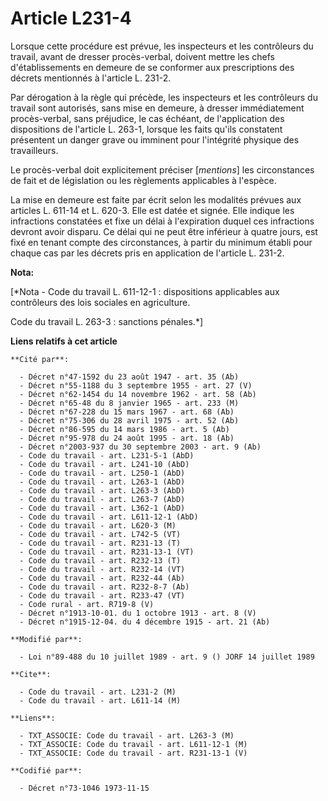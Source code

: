 # Article L231-4

Lorsque cette procédure est prévue, les inspecteurs et les contrôleurs du travail, avant de dresser procès-verbal, doivent
mettre les chefs d'établissements en demeure de se conformer aux prescriptions des décrets mentionnés à l'article L. 231-2.

Par dérogation à la règle qui précède, les inspecteurs et les contrôleurs du travail sont autorisés, sans mise en demeure, à
dresser immédiatement procès-verbal, sans préjudice, le cas échéant, de l'application des dispositions de l'article L. 263-1,
lorsque les faits qu'ils constatent présentent un danger grave ou imminent pour l'intégrité physique des travailleurs.

Le procès-verbal doit explicitement préciser [*mentions*] les circonstances de fait et de législation ou les règlements
applicables à l'espèce.

La mise en demeure est faite par écrit selon les modalités prévues aux articles L. 611-14 et L. 620-3. Elle est datée et
signée. Elle indique les infractions constatées et fixe un délai à l'expiration duquel ces infractions devront avoir disparu.
Ce délai qui ne peut être inférieur à quatre jours, est fixé en tenant compte des circonstances, à partir du minimum établi
pour chaque cas par les décrets pris en application de l'article L. 231-2.

**Nota:**

[*Nota - Code du travail L. 611-12-1 : dispositions applicables aux contrôleurs des lois sociales en agriculture.

Code du travail L. 263-3 : sanctions pénales.*]

**Liens relatifs à cet article**

	**Cité par**:

	  - Décret n°47-1592 du 23 août 1947 - art. 35 (Ab)
	  - Décret n°55-1188 du 3 septembre 1955 - art. 27 (V)
	  - Décret n°62-1454 du 14 novembre 1962 - art. 58 (Ab)
	  - Décret n°65-48 du 8 janvier 1965 - art. 233 (M)
	  - Décret n°67-228 du 15 mars 1967 - art. 68 (Ab)
	  - Décret n°75-306 du 28 avril 1975 - art. 52 (Ab)
	  - Décret n°86-595 du 14 mars 1986 - art. 5 (Ab)
	  - Décret n°95-978 du 24 août 1995 - art. 18 (Ab)
	  - Décret n°2003-937 du 30 septembre 2003 - art. 9 (Ab)
	  - Code du travail - art. L231-5-1 (AbD)
	  - Code du travail - art. L241-10 (AbD)
	  - Code du travail - art. L250-1 (AbD)
	  - Code du travail - art. L263-1 (AbD)
	  - Code du travail - art. L263-3 (AbD)
	  - Code du travail - art. L263-7 (AbD)
	  - Code du travail - art. L362-1 (AbD)
	  - Code du travail - art. L611-12-1 (AbD)
	  - Code du travail - art. L620-3 (M)
	  - Code du travail - art. L742-5 (VT)
	  - Code du travail - art. R231-13 (T)
	  - Code du travail - art. R231-13-1 (VT)
	  - Code du travail - art. R232-13 (T)
	  - Code du travail - art. R232-14 (VT)
	  - Code du travail - art. R232-44 (Ab)
	  - Code du travail - art. R232-8-7 (Ab)
	  - Code du travail - art. R233-47 (VT)
	  - Code rural - art. R719-8 (V)
	  - Décret n°1913-10-01. du 1 octobre 1913 - art. 8 (V)
	  - Décret n°1915-12-04. du 4 décembre 1915 - art. 21 (Ab)

	**Modifié par**:

	  - Loi n°89-488 du 10 juillet 1989 - art. 9 () JORF 14 juillet 1989

	**Cite**:

	  - Code du travail - art. L231-2 (M)
	  - Code du travail - art. L611-14 (M)

	**Liens**:

	  - TXT_ASSOCIE: Code du travail - art. L263-3 (M)
	  - TXT_ASSOCIE: Code du travail - art. L611-12-1 (M)
	  - TXT_ASSOCIE: Code du travail - art. R231-13-1 (V)

	**Codifié par**:

	  - Décret n°73-1046 1973-11-15
